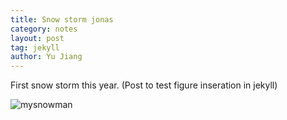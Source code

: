```yaml
---
title: Snow storm jonas
category: notes
layout: post
tag: jekyll
author: Yu Jiang
---
```


First snow storm this year.
(Post to test figure inseration in jekyll)


![mysnowman]({{site.url}}/images/posts/2016-01-22-snowman.JPG)
